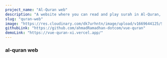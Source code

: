 ```yaml
---
project_name: "Al-Quran web"
description: "A website where you can read and play surah in Al-Quran, all data i get from public api, built with vue js, vue router, pinia and tailwindcss"
slug: "quran-web"
image: "https://res.cloudinary.com/dk7urhntn/image/upload/v1669644125/Screenshot_2022-11-28_20-54-08_dsy8ux.png"
githubLink: "https://github.com/ahmadRamadhan-dotcom/vue-quran"
demoLink: "https://vue-quran-xi.vercel.app/"
---
```


### al-quran web
